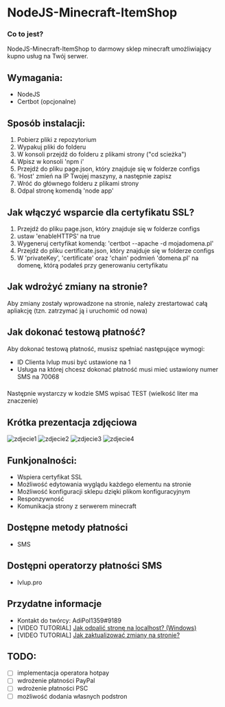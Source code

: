 # NodeJS-Minecraft-ItemShop

### Co to jest?
NodeJS-Minecraft-ItemShop to darmowy sklep minecraft umożliwiający kupno usług na Twój serwer.

## Wymagania:
 - NodeJS
 - Certbot (opcjonalne)
 
## Sposób instalacji:
 1. Pobierz pliki z repozytorium
 2. Wypakuj pliki do folderu
 3. W konsoli przejdź do folderu z plikami strony ("cd scieżka")
 4. Wpisz w konsoli 'npm i'
 5. Przejdź do pliku page.json, który znajduje się w folderze configs
 6. 'Host' zmień na IP Twojej maszyny, a następnie zapisz
 7. Wróć do głównego folderu z plikami strony
 8. Odpal stronę komendą 'node app'
 
## Jak włączyć wsparcie dla certyfikatu SSL?
 1. Przejdź do pliku page.json, który znajduje się w folderze configs
 2. ustaw 'enableHTTPS' na true
 3. Wygeneruj certyfikat komendą: 'certbot --apache -d mojadomena.pl'
 4. Przejdź do pliku certificate.json, który znajduje się w folderze configs
 5. W 'privateKey', 'certificate' oraz 'chain' podmień 'domena.pl' na domenę, którą podałeś przy generowaniu certyfikatu
 
## Jak wdrożyć zmiany na stronie?
 Aby zmiany zostały wprowadzone na stronie, należy zrestartować całą apliakcję (tzn. zatrzymać ją i uruchomić od nowa)
 
## Jak dokonać testową płatność?
 Aby dokonać testową płatność, musisz spełniać następujące wymogi:
 - ID Clienta lvlup musi być ustawione na 1
 - Usługa na której chcesz dokonać płatność musi mieć ustawiony numer SMS na 70068
 ###
 Następnie wystarczy w kodzie SMS wpisać TEST (wielkość liter ma znaczenie)

 
## Krótka prezentacja zdjęciowa
 ![zdjecie1](https://user-images.githubusercontent.com/27779154/104707581-de95eb80-571c-11eb-824a-7bee0f58b1a1.png)
 ![zdjecie2](https://user-images.githubusercontent.com/27779154/104707602-ea81ad80-571c-11eb-8d45-098ec948f6fc.png)
 ![zdjecie3](https://user-images.githubusercontent.com/27779154/104707622-f3727f00-571c-11eb-8a3c-05c2eb95c784.png)
 ![zdjecie4](https://user-images.githubusercontent.com/27779154/104707645-f9686000-571c-11eb-9505-60a032a6ed01.png)

## Funkjonalności:
 - Wspiera certyfikat SSL
 - Możliwość edytowania wyglądu każdego elementu na stronie
 - Możliwość konfiguracji sklepu dzięki plikom konfiguracyjnym
 - Responzywność
 - Komunikacja strony z serwerem minecraft
 
## Dostępne metody płatności
 - SMS
 
## Dostępni operatorzy płatności SMS
 - lvlup.pro
 
## Przydatne informacje
 - Kontakt do twórcy: AdiPol1359#9189
 - [VIDEO TUTORIAL] [Jak odpalić stronę na localhost? (Windows)](https://www.youtube.com/watch?v=M56VJKcZSCw)
 - [VIDEO TUTORIAL] [Jak zaktualizować zmiany na stronie?](https://www.youtube.com/watch?v=JfOWhW12K9c)
 
## TODO:
 - [ ] implementacja operatora hotpay
 - [ ] wdrożenie płatności PayPal
 - [ ] wdrożenie płatności PSC
 - [ ] możliwość dodania własnych podstron
